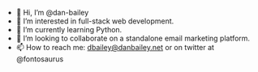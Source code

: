 - 👋 Hi, I’m @dan-bailey
- 👀 I’m interested in full-stack web development. 
- 🌱 I’m currently learning Python.
- 💞️ I’m looking to collaborate on a standalone email marketing platform.
- 📫 How to reach me: dbailey@danbailey.net or on twitter at @fontosaurus

<!---
dan-bailey/dan-bailey is a ✨ special ✨ repository because its `README.md` (this file) appears on your GitHub profile.
You can click the Preview link to take a look at your changes.
--->
